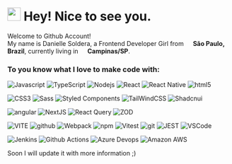 <h1><img src="https://emojis.slackmojis.com/emojis/images/1531849430/4246/blob-sunglasses.gif?1531849430" width="30"/> Hey! Nice to see you.</h1>

<p>Welcome to Github Account! </br> My name is Danielle Soldera, a Frontend Developer Girl from <img src="https://cdn-icons-png.flaticon.com/512/197/197560.png" width="13"/> <b> São Paulo, Brazil</b>, currently living in <img src="https://cdn-icons-png.flaticon.com/512/197/197564.png" width="13"/> <b>Campinas/SP</b>. </p>

<h3>To you know what I love to make code with:</h3>
<p>
  <img alt="Javascript" src="https://img.shields.io/badge/JavaScript-323330?style=for-the-badge&logo=javascript&logoColor=F7DF1E" />
  <img alt="TypeScript" src="https://img.shields.io/badge/TypeScript-007ACC?style=for-the-badge&logo=typescript&logoColor=white" />
  <img alt="Nodejs" src="https://img.shields.io/badge/node.js-6DA55F?style=for-the-badge&logo=node.js&logoColor=white" />
  <img alt="React" src="https://img.shields.io/badge/react-%2320232a.svg?style=for-the-badge&logo=react&logoColor=%2361DAFB" />
  <img alt="React Native" src="https://img.shields.io/badge/React_Native-20232A?style=for-the-badge&logo=react&logoColor=61DAFB" />
  <img alt="html5" src="https://img.shields.io/badge/HTML5-E34F26?style=for-the-badge&logo=html5&logoColor=white" />
</p>
<p>
  <img alt="CSS3" src="https://img.shields.io/badge/CSS3-1572B6?style=for-the-badge&logo=css3&logoColor=white" />
  <img alt="Sass" src="https://img.shields.io/badge/SASS-hotpink.svg?style=for-the-badge&logo=SASS&logoColor=white" />
  <img alt="Styled Components" src="https://img.shields.io/badge/styled--components-DB7093?style=for-the-badge&logo=styled-components&logoColor=white" />
  <img alt="TailWindCSS" src="https://img.shields.io/badge/Tailwind_CSS-38B2AC?style=for-the-badge&logo=tailwind-css&logoColor=white" />
  <img alt="Shadcnui" src="https://img.shields.io/badge/shadcn%2Fui-000000?style=for-the-badge&logo=shadcnui&logoColor=white" />
</p>
<p>
  <img alt="angular" src="https://img.shields.io/badge/Angular-DD0031?style=for-the-badge&logo=angular&logoColor=white" />
  <img alt="NextJS" src="https://img.shields.io/badge/Next-black?style=for-the-badge&logo=next.js&logoColor=white" /> 
  <img alt="React Query" src="https://img.shields.io/badge/React_Query-FF4154?style=for-the-badge&logo=ReactQuery&logoColor=white" />
  <img alt="ZOD" src="https://img.shields.io/badge/Zod-000000?style=for-the-badge&logo=zod&logoColor=3068B7" />
</p>
<p>
   <img alt="VITE" src="https://img.shields.io/badge/Vite-B73BFE?style=for-the-badge&logo=vite&logoColor=FFD62E" />
   <img alt="github" src="https://img.shields.io/badge/GitHub-100000?style=for-the-badge&logo=github&logoColor=white" />
   <img alt="Webpack" src="https://img.shields.io/badge/Webpack-8DD6F9?style=for-the-badge&logo=Webpack&logoColor=white" />
   <img alt="npm" src="https://img.shields.io/badge/npm-CB3837?style=for-the-badge&logo=npm&logoColor=white" />
   <img alt="Vitest" src="https://img.shields.io/badge/Vitest-%236E9F18?style=for-the-badge&logo=Vitest&logoColor=%23fcd703" />
   <img alt="git" src="https://img.shields.io/badge/GIT-E44C30?style=for-the-badge&logo=git&logoColor=white" />
   <img alt="JEST" src="https://img.shields.io/badge/Jest-C21325?style=for-the-badge&logo=jest&logoColor=white" />
   <img alt="VSCode" src="https://img.shields.io/badge/VSCode-0078D4?style=for-the-badge&logo=visual%20studio%20code&logoColor=white" />
</p>
<p>
  <img alt="Jenkins" src="https://img.shields.io/badge/Jenkins-D24939?style=for-the-badge&logo=Jenkins&logoColor=white" />
  <img alt="Github Actions" src="https://img.shields.io/badge/Github%20Actions-282a2e?style=for-the-badge&logo=githubactions&logoColor=367cfe" />
  <img alt="Azure Devops" src="https://img.shields.io/badge/Azure_DevOps-0078D7?style=for-the-badge&logo=azure-devops&logoColor=white" />
  <img alt="Amazon AWS" src="https://img.shields.io/badge/Amazon_AWS-FF9900?style=for-the-badge&logo=amazonaws&logoColor=whit" />
</p>

<span>Soon I will update it with more information ;)</span>

